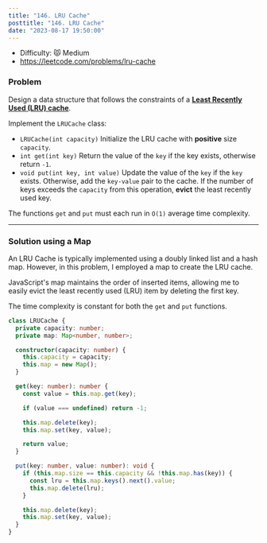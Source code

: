 ```yaml
---
title: "146. LRU Cache"
posttitle: "146. LRU Cache"
date: "2023-08-17 19:50:00"
---
```


- Difficulty: 😾 Medium
- https://leetcode.com/problems/lru-cache

### Problem

Design a data structure that follows the constraints of a **[Least Recently Used (LRU) cache](https://en.wikipedia.org/wiki/Cache_replacement_policies#LRU)**.

Implement the `LRUCache` class:

- `LRUCache(int capacity)` Initialize the LRU cache with **positive** size `capacity`.
- `int get(int key)` Return the value of the `key` if the key exists, otherwise return `-1`.
- `void put(int key, int value)` Update the value of the `key` if the `key` exists. Otherwise, add the `key-value` pair to the cache. If the number of keys exceeds the `capacity` from this operation, **evict** the least recently used key.

The functions `get` and `put` must each run in `O(1)` average time complexity.

---

### Solution using a Map

An LRU Cache is typically implemented using a doubly linked list and a hash map. However, in this problem, I employed a map to create the LRU cache.

JavaScript's map maintains the order of inserted items, allowing me to easily evict the least recently used (LRU) item by deleting the first key.

The time complexity is constant for both the `get` and `put` functions.

```ts
class LRUCache {
  private capacity: number;
  private map: Map<number, number>;

  constructor(capacity: number) {
    this.capacity = capacity;
    this.map = new Map();
  }

  get(key: number): number {
    const value = this.map.get(key);

    if (value === undefined) return -1;

    this.map.delete(key);
    this.map.set(key, value);

    return value;
  }

  put(key: number, value: number): void {
    if (this.map.size == this.capacity && !this.map.has(key)) {
      const lru = this.map.keys().next().value;
      this.map.delete(lru);
    }

    this.map.delete(key);
    this.map.set(key, value);
  }
}
```

